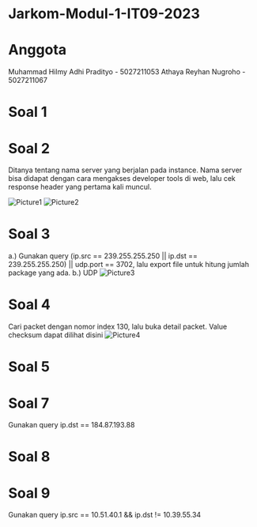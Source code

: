 # Jarkom-Modul-1-IT09-2023

# Anggota

Muhammad Hilmy Adhi Pradityo - 5027211053
Athaya Reyhan Nugroho - 5027211067

# Soal 1

# Soal 2

Ditanya tentang nama server yang berjalan pada instance. Nama server bisa didapat dengan cara mengakses developer tools di web, lalu cek response header yang pertama kali muncul.

![Picture1](https://github.com/reyhanqb/Jarkom-Modul-1-IT09-2023/assets/107137535/af4b07bc-bde3-4c4a-93f2-4fd387fa1dc1)
![Picture2](https://github.com/reyhanqb/Jarkom-Modul-1-IT09-2023/assets/107137535/da8263f3-c18b-41dc-971a-b4f28ffa12a8)

# Soal 3

a.) Gunakan query (ip.src ==  239.255.255.250 || ip.dst ==  239.255.255.250) || udp.port == 3702, lalu export file untuk hitung jumlah package yang ada.
b.) UDP
![Picture3](https://github.com/reyhanqb/Jarkom-Modul-1-IT09-2023/assets/107137535/f60bab35-6f52-4a98-b736-6ef0fdd65226)

# Soal 4

Cari packet dengan nomor index 130, lalu buka detail packet. Value checksum dapat dilihat disini
![Picture4](https://github.com/reyhanqb/Jarkom-Modul-1-IT09-2023/assets/107137535/bc40910d-0e08-4fc8-a3f1-2f87b8c00bfc)

# Soal 5

# Soal 7
Gunakan query ip.dst == 184.87.193.88
# Soal 8

# Soal 9
Gunakan query ip.src == 10.51.40.1 && ip.dst != 10.39.55.34